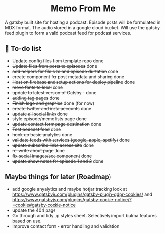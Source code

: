 <h1 align="center">
Memo From Me
</h1>
<p>A gatsby built site for hosting a podcast. Episode posts will be formulated in MDX format. The audio stored in a google cloud bucket. Will use the gatsby feed plugin to form a valid podcast feed for podcast services.</p>

## 🚀 To-do list

- ~~Update config files from template repo~~ done
- ~~Update files from posts to episodes~~ done
- ~~add helpers for file size and episode durtation~~ done
- ~~create component for post metadata and sharing~~ done
- ~~Host on firebase and setup actions for deploy pipeline~~ done
- ~~move fonts to local~~ done
- ~~update to latest version of Gatsby~~ - done
- ~~adding tag pages~~ done
- ~~Finish logo and graphics~~ done (for now)
- ~~create twitter and insta accounts~~ done
- ~~update all social links~~ done
- ~~style episode/memo lists page~~ done
- ~~update contact form page destination~~ done
- ~~Test podcast feed~~ done
- ~~hook up basic analytics~~ done
- ~~validate feeds with services (google, apple, spotify)~~ done
- ~~update subscribe links across site~~ done
- ~~re-write about page~~ done
- ~~fix social images/seo component~~ done
- ~~update show notes for episode 1 and 2~~ done

## Maybe things for later (Roadmap)

- add google anyalytics and maybe hotjar tracking look at https://www.gatsbyjs.com/plugins/gatsby-plugin-gdpr-cookies/
  and https://www.gatsbyjs.com/plugins/gatsby-cookie-notice/?=cookie#gatsby-cookie-notice
- update the 404 page
- Go through and tidy up styles sheet. Selectively import bulma features based on use.
- Improve contact form - error handling and validation
